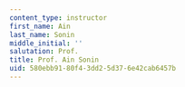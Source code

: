 ```yaml
---
content_type: instructor
first_name: Ain
last_name: Sonin
middle_initial: ''
salutation: Prof.
title: Prof. Ain Sonin
uid: 580ebb91-80f4-3dd2-5d37-6e42cab6457b
---
```

